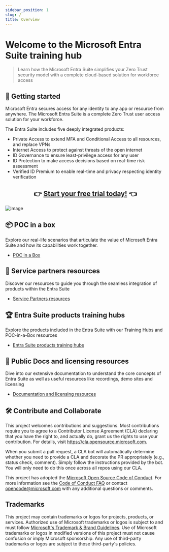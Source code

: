 ```yaml
---
sidebar_position: 1
slug: /
title: Overview
---
```


# Welcome to the Microsoft Entra Suite training hub

> Learn how the Microsoft Entra Suite simplifies your Zero Trust security model with a complete cloud-based solution for workforce access

## 🚀 Getting started

Microsoft Entra secures access for any identity to any app or resource from anywhere. The Microsoft Entra Suite is a complete Zero Trust user access solution for your workforce.

The Entra Suite includes five deeply integrated products:

- Private Access to extend MFA and Conditional Access to all resources, and replace VPNs
- Internet Access to protect against threats of the open internet
- ID Governance to ensure least-privilege access for any user
- ID Protection to make access decisions based on real-time risk assessment
- Verified ID Premium to enable real-time and privacy respecting identity verification

## <center>  👉 [Start your free trial today!](https://aka.ms/EntraSuiteTrial) 👈 </center>

![image](./images/EntraSuiteProducts.png) 

## 📦 POC in a box

Explore our real-life scenarios that articulate the value of Microsoft Entra Suite and how its capabilities work together.

- [POC in a Box](./Scenarios/Readme.md)

## 🤝 Service partners resources

Discover our resources to guide you through the seamless integration of products within the Entra Suite

- [Service Partners resources](./Partners/Partners.md)

## 🏆 Entra Suite products training hubs

Explore the products included in the Entra Suite with our Training Hubs and POC-in-a-Box resources

- [Entra Suite products training hubs](./TrainingHubs/TrainingHubs.md)

## 📄 Public Docs and licensing resources

Dive into our extensive documentation to understand the core concepts of Entra Suite as well as useful resources like recordings, demo sites and licensing

- [Documentation and licensing resources](./PublicDocs/Readme.md)

## 🛠️ Contribute and Collaborate

This project welcomes contributions and suggestions.  Most contributions require you to agree to a
Contributor License Agreement (CLA) declaring that you have the right to, and actually do, grant us
the rights to use your contribution. For details, visit https://cla.opensource.microsoft.com.

When you submit a pull request, a CLA bot will automatically determine whether you need to provide
a CLA and decorate the PR appropriately (e.g., status check, comment). Simply follow the instructions
provided by the bot. You will only need to do this once across all repos using our CLA.

This project has adopted the [Microsoft Open Source Code of Conduct](https://opensource.microsoft.com/codeofconduct/).
For more information see the [Code of Conduct FAQ](https://opensource.microsoft.com/codeofconduct/faq/) or
contact [opencode@microsoft.com](mailto:opencode@microsoft.com) with any additional questions or comments.

## Trademarks

This project may contain trademarks or logos for projects, products, or services. Authorized use of Microsoft 
trademarks or logos is subject to and must follow 
[Microsoft's Trademark & Brand Guidelines](https://www.microsoft.com/en-us/legal/intellectualproperty/trademarks/usage/general).
Use of Microsoft trademarks or logos in modified versions of this project must not cause confusion or imply Microsoft sponsorship.
Any use of third-party trademarks or logos are subject to those third-party's policies.
